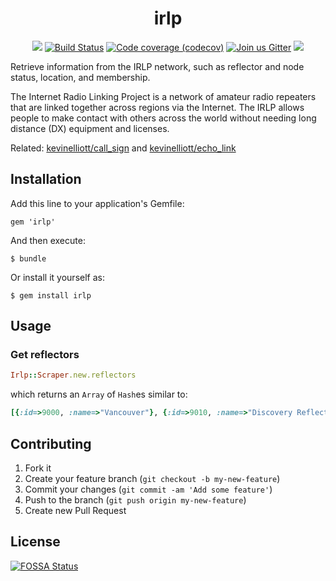 <h1 align="center" style="text-align:center">irlp</h1>

<p align="center">
  <a href="http://badge.fury.io/rb/irlp"><img src="https://badge.fury.io/rb/irlp.png"/></a>
  <a href="https://circleci.com/gh/kevinelliott/irlp/tree/master"><img src="https://badgen.net/circleci/github/kevinelliott/irlp/master" alt="Build Status"></a>
  <a href="https://codecov.io/gh/kevinelliott/irlp"><img src="https://badgen.net/codecov/c/github/kevinelliott/irlp/master" alt="Code coverage (codecov)"></a>
  <a href="https://gitter.im/irlp/Lobby?utm_source=share-link&utm_medium=link&utm_campaign=share-link"><img src="https://badgen.net/badge/chat/on%20gitter/cyan" alt="Join us Gitter"></a>
  <a href="https://app.fossa.io/projects/git%2Bgithub.com%2Fkevinelliott%2Firlp?ref=badge_shield" alt="FOSSA Status"><img src="https://app.fossa.io/api/projects/git%2Bgithub.com%2Fkevinelliott%2Firlp.svg?type=shield"/></a>
</p>

Retrieve information from the IRLP network, such as reflector and node status, location, and membership.

The Internet Radio Linking Project is a network of amateur radio repeaters that are linked together across regions via the Internet. The IRLP allows people to make contact with others across the world without needing long distance (DX) equipment and licenses.

Related: [kevinelliott/call_sign](https://github.com/kevinelliott/call_sign) and [kevinelliott/echo_link](https://github.com/kevinelliott/echo_link)

## Installation

Add this line to your application's Gemfile:

    gem 'irlp'

And then execute:

    $ bundle

Or install it yourself as:

    $ gem install irlp

## Usage

### Get reflectors

```ruby
Irlp::Scraper.new.reflectors
```

which returns an `Array` of `Hash`es similar to:

```ruby
[{:id=>9000, :name=>"Vancouver"}, {:id=>9010, :name=>"Discovery Reflector"}, {:id=>9020, :name=>"Vancouver 2010"}, {:id=>9030, :name=>"Ontario Public Service Reflector"}, {:id=>9050, :name=>"East Coast Reflector"}, {:id=>9070, :name=>"Alaska Reflector"}, {:id=>9090, :name=>"Western Reflector Annex"}, {:id=>9100, :name=>"WIN System Reflector"}, {:id=>9120, :name=>"New England Reflector"}, {:id=>9190, :name=>"Seattle"}, {:id=>9200, :name=>"Crossroads Reflector"}, {:id=>9210, :name=>"Raleigh"}, {:id=>9220, :name=>"openIRLP Reflector"}, {:id=>9250, :name=>"Western Reflector"}, {:id=>9300, :name=>"Saskatchewan Reflector"}, {:id=>9310, :name=>"Fredericton"}, {:id=>9330, :name=>"Central Region Reflector"}, {:id=>9350, :name=>"LAX - [WALA] Hub"}, {:id=>9360, :name=>"Michigan (Fenton) Reflector"}, {:id=>9440, :name=>"Internet2 Research Reflector"}, {:id=>9450, :name=>"Dallas"}, {:id=>9500, :name=>"Sydney - Virtual PUB"}, {:id=>9550, :name=>"Adelaide - Virtual Pub Back Bar"}, {:id=>9610, :name=>"Great Lakes Reflector"}, {:id=>9620, :name=>"Wisconsin Reflector"}, {:id=>9660, :name=>"Micro-Node Reflector"}, {:id=>9730, :name=>"Crossroads Annex"}, {:id=>9750, :name=>"The UK Reflector"}, {:id=>9770, :name=>"Norwegian Reflector"}, {:id=>9870, :name=>"Denver Reflector"}, {:id=>9900, :name=>"Fort Smith"}]
```

## Contributing

1. Fork it
2. Create your feature branch (`git checkout -b my-new-feature`)
3. Commit your changes (`git commit -am 'Add some feature'`)
4. Push to the branch (`git push origin my-new-feature`)
5. Create new Pull Request

## License
 [![FOSSA Status](https://app.fossa.io/api/projects/git%2Bgithub.com%2Fkevinelliott%2Firlp.svg?type=large)](https://app.fossa.io/projects/git%2Bgithub.com%2Fkevinelliott%2Firlp?ref=badge_large)
 
